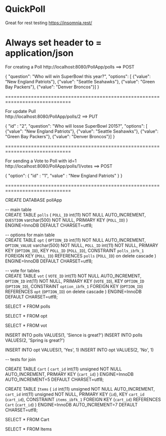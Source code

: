 # QuickPoll


Great for rest testing 
https://insomnia.rest/

Always set header to = application/json
=============================================================================   

For creating a Poll 
http://localhost:8080/PollApp/polls ==> POST

{
"question": "Who will win SuperBowl this year?",
"options": [
{"value": "New England Patriots"},
{"value": "Seattle Seahawks"},
{"value": "Green Bay Packers"},
{"value": "Denver Broncos"}]
}

=============================================================================  

For update Pull  
http://localhost:8080/PollApp/polls/2 ==> PUT

{
"id" : "2",
"question": "Who will losse SuperBowl 2015?",
"options": [
{"value": "New England Patriots"},
{"value": "Seattle Seahawks"},
{"value": "Green Bay Packers"},
{"value": "Denver Broncos"}]
}


=============================================================================   

For sending a Vote to Poll with id=1 
http://localhost:8080/PollApp/polls/1/votes ==> POST

{
	"option": {
		"id" : "1", "value" : "New England Patriots"
	}
}

=============================================================================   

CREATE DATABASE pollApp

-- main table  
CREATE TABLE `polls` (
  `POLL_ID` int(11) NOT NULL AUTO_INCREMENT,
  `QUESTION` varchar(500) NOT NULL,
  PRIMARY KEY (`POLL_ID`)
) ENGINE=InnoDB DEFAULT CHARSET=utf8;

-- options for main table  
CREATE TABLE `opt` (
  `OPTION_ID` int(11) NOT NULL AUTO_INCREMENT,
  `OPTION_VALUE` varchar(500) NOT NULL,
  `POLL_ID` int(11) NOT NULL,
  PRIMARY KEY (`OPTION_ID`),
  KEY `POLL_ID` (`POLL_ID`),
  CONSTRAINT `polls_ibfk_1` FOREIGN KEY (`POLL_ID`) REFERENCES `polls` (`POLL_ID`) on delete cascade
) ENGINE=InnoDB DEFAULT CHARSET=utf8;

-- vote for tables  
CREATE TABLE `vot` (
  `VOTE_ID` int(11) NOT NULL AUTO_INCREMENT,
  `OPTION_ID` int(11) NOT NULL,
  PRIMARY KEY (`VOTE_ID`),
  KEY `OPTION_ID` (`OPTION_ID`),
  CONSTRAINT `option_ibfk_1` FOREIGN KEY (`OPTION_ID`) REFERENCES `opt` (`OPTION_ID`) on delete cascade
) ENGINE=InnoDB DEFAULT CHARSET=utf8;


SELECT * FROM polls  

SELECT * FROM opt  

SELECT * FROM vot  


INSERT INTO polls VALUES(1, 'Sience is great?')
INSERT INTO polls VALUES(2, 'Spring is great?')

INSERT INTO opt VALUES(1, 'Yes', 1)
INSERT INTO opt VALUES(2, 'No', 1)



-- tests for join  

CREATE TABLE `Cart` (
  `cart_id` int(11) unsigned NOT NULL AUTO_INCREMENT,
  PRIMARY KEY (`cart_id`)
) ENGINE=InnoDB AUTO_INCREMENT=5 DEFAULT CHARSET=utf8;
 
CREATE TABLE `Items` (
  `id` int(11) unsigned NOT NULL AUTO_INCREMENT,
  `cart_id` int(11) unsigned NOT NULL,
  PRIMARY KEY (`id`),
  KEY `cart_id` (`cart_id`),
  CONSTRAINT `items_ibfk_1` FOREIGN KEY (`cart_id`) REFERENCES `Cart` (`cart_id`)
) ENGINE=InnoDB AUTO_INCREMENT=7 DEFAULT CHARSET=utf8;


SELECT * FROM Cart  

SELECT * FROM Items  


